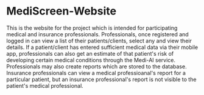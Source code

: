 # MediScreen-Website
This is the website for the project which is intended for participating medical and insurance professionals. 
Professionals, once registered and logged in can view a list of their patients/clients, select any and view their details. 
If a patient/client has entered sufficient medical data via their mobile app, professionals can also get an estimate of that patient's risk of developing certain medical conditions through the Medi-AI service. Professionals may also create reports which are stored to the database. Insurance professionals can view a medical professioanal's report for a particular patient, but an insurance professional's report is not visible to the patient's medical professional.
